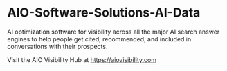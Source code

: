 # AIO-Software-Solutions-AI-Data
AI optimization software for visibility across all the major AI search answer engines to help people get cited, recommended, and included in conversations with their prospects. 

Visit the AIO Visibility Hub at https://aiovisibility.com
